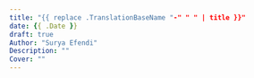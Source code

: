 ```yaml
---
title: "{{ replace .TranslationBaseName "-" " " | title }}"
date: {{ .Date }}
draft: true
Author: "Surya Efendi"
Description: ""
Cover: ""
---
```


